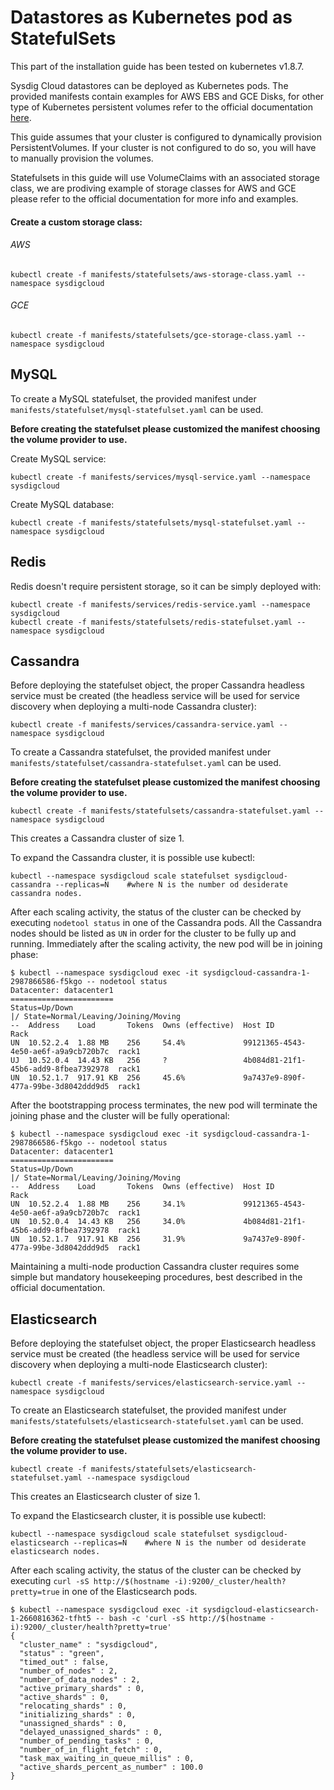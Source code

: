 # Datastores as Kubernetes pod as StatefulSets
This part of the installation guide has been tested on kubernetes v1.8.7. 

Sysdig Cloud datastores can be deployed as Kubernetes pods. The provided manifests contain examples for AWS EBS and GCE Disks, for other type of Kubernetes persistent volumes refer to the official documentation [here](http://kubernetes.io/docs/user-guide/persistent-volumes/#types-of-persistent-volumes).

This guide assumes that your cluster is configured to dynamically provision PersistentVolumes. If your cluster is not configured to do so, you will have to manually provision the volumes.

Statefulsets in this guide will use VolumeClaims with an associated storage class, we are prodiving example of storage classes for AWS and GCE please refer to the official documentation for more info and examples.

#### Create a custom storage class:
###### AWS
```
kubectl create -f manifests/statefulsets/aws-storage-class.yaml --namespace sysdigcloud
```
###### GCE
```
kubectl create -f manifests/statefulsets/gce-storage-class.yaml --namespace sysdigcloud
```

## MySQL

To create a MySQL statefulset, the provided manifest under `manifests/statefulset/mysql-statefulset.yaml` can be used.

**Before creating the statefulset please customized the manifest choosing the volume provider to use.**

Create MySQL service:
```
kubectl create -f manifests/services/mysql-service.yaml --namespace sysdigcloud
```

Create MySQL database:
```
kubectl create -f manifests/statefulsets/mysql-statefulset.yaml --namespace sysdigcloud
```

## Redis

Redis doesn't require persistent storage, so it can be simply deployed with:
```
kubectl create -f manifests/services/redis-service.yaml --namespace sysdigcloud
kubectl create -f manifests/statefulsets/redis-statefulset.yaml --namespace sysdigcloud
```

## Cassandra

Before deploying the statefulset object, the proper Cassandra headless service must be created (the headless service will be used for service discovery when deploying a multi-node Cassandra cluster):

```
kubectl create -f manifests/services/cassandra-service.yaml --namespace sysdigcloud
```

To create a Cassandra statefulset, the provided manifest under `manifests/statefulset/cassandra-statefulset.yaml` can be used.

**Before creating the statefulset please customized the manifest choosing the volume provider to use.**

```
kubectl create -f manifests/statefulsets/cassandra-statefulset.yaml --namespace sysdigcloud
```

This creates a Cassandra cluster of size 1.

To expand the Cassandra cluster, it is possible use kubectl:
```
kubectl --namespace sysdigcloud scale statefulset sysdigcloud-cassandra --replicas=N 	#where N is the number od desiderate cassandra nodes.
```

After each scaling activity, the status of the cluster can be checked by executing `nodetool status` in one of the Cassandra pods. All the Cassandra nodes should be listed as `UN` in order for the cluster to be fully up and running. Immediately after the scaling activity, the new pod will be in joining phase:

```
$ kubectl --namespace sysdigcloud exec -it sysdigcloud-cassandra-1-2987866586-f5kgo -- nodetool status
Datacenter: datacenter1
=======================
Status=Up/Down
|/ State=Normal/Leaving/Joining/Moving
--  Address    Load       Tokens  Owns (effective)  Host ID                               Rack
UN  10.52.2.4  1.88 MB    256     54.4%             99121365-4543-4e50-ae6f-a9a9cb720b7c  rack1
UJ  10.52.0.4  14.43 KB   256     ?                 4b084d81-21f1-45b6-add9-8fbea7392978  rack1
UN  10.52.1.7  917.91 KB  256     45.6%             9a7437e9-890f-477a-99be-3d8042ddd9d5  rack1
```

After the bootstrapping process terminates, the new pod will terminate the joining phase and the cluster will be fully operational:

```
$ kubectl --namespace sysdigcloud exec -it sysdigcloud-cassandra-1-2987866586-f5kgo -- nodetool status
Datacenter: datacenter1
=======================
Status=Up/Down
|/ State=Normal/Leaving/Joining/Moving
--  Address    Load       Tokens  Owns (effective)  Host ID                               Rack
UN  10.52.2.4  1.88 MB    256     34.1%             99121365-4543-4e50-ae6f-a9a9cb720b7c  rack1
UN  10.52.0.4  14.43 KB   256     34.0%             4b084d81-21f1-45b6-add9-8fbea7392978  rack1
UN  10.52.1.7  917.91 KB  256     31.9%             9a7437e9-890f-477a-99be-3d8042ddd9d5  rack1
```

Maintaining a multi-node production Cassandra cluster requires some simple but mandatory housekeeping procedures, best described in the official documentation.

## Elasticsearch

Before deploying the statefulset object, the proper Elasticsearch headless service must be created (the headless service will be used for service discovery when deploying a multi-node Elasticsearch cluster):

```
kubectl create -f manifests/services/elasticsearch-service.yaml --namespace sysdigcloud
```
To create an Elasticsearch statefulset, the provided manifest under `manifests/statefulsets/elasticsearch-statefulset.yaml` can be used.

**Before creating the statefulset please customized the manifest choosing the volume provider to use.**

```
kubectl create -f manifests/statefulsets/elasticsearch-statefulset.yaml --namespace sysdigcloud
```
This creates an Elasticsearch cluster of size 1.

To expand the Elasticsearch cluster, it is possible use kubectl:
```
kubectl --namespace sysdigcloud scale statefulset sysdigcloud-elasticsearch --replicas=N 	#where N is the number od desiderate elasticsearch nodes.
```

After each scaling activity, the status of the cluster can be checked by executing `curl -sS http://$(hostname -i):9200/_cluster/health?pretty=true` in one of the Elasticsearch pods.

```
$ kubectl --namespace sysdigcloud exec -it sysdigcloud-elasticsearch-1-2660816362-tfht5 -- bash -c 'curl -sS http://$(hostname -i):9200/_cluster/health?pretty=true'
{
  "cluster_name" : "sysdigcloud",
  "status" : "green",
  "timed_out" : false,
  "number_of_nodes" : 2,
  "number_of_data_nodes" : 2,
  "active_primary_shards" : 0,
  "active_shards" : 0,
  "relocating_shards" : 0,
  "initializing_shards" : 0,
  "unassigned_shards" : 0,
  "delayed_unassigned_shards" : 0,
  "number_of_pending_tasks" : 0,
  "number_of_in_flight_fetch" : 0,
  "task_max_waiting_in_queue_millis" : 0,
  "active_shards_percent_as_number" : 100.0
}
```